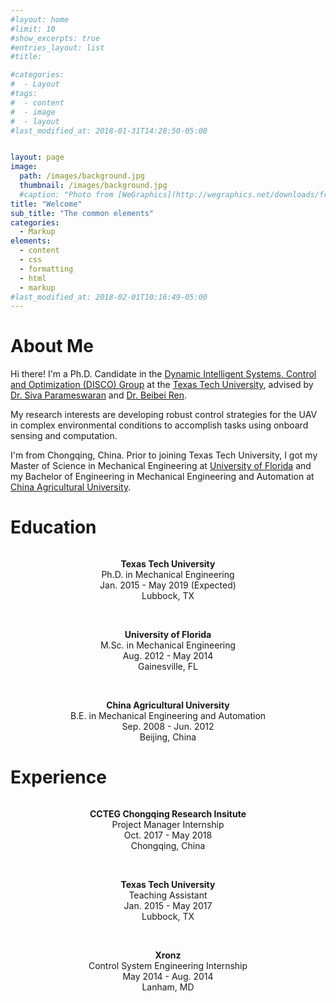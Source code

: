 ```yaml
---
#layout: home
#limit: 10
#show_excerpts: true
#entries_layout: list
#title:

#categories:
#  - Layout
#tags:
#  - content
#  - image
#  - layout
#last_modified_at: 2018-01-31T14:28:50-05:00


layout: page
image:
  path: /images/background.jpg
  thumbnail: /images/background.jpg
  #caption: "Photo from [WeGraphics](http://wegraphics.net/downloads/free-ultimate-blurred-background-pack/)"
title: "Welcome"
sub_title: "The common elements"
categories:
  - Markup
elements:
  - content
  - css
  - formatting
  - html
  - markup
#last_modified_at: 2018-02-01T10:16:49-05:00
---
```


# About Me

Hi there! I'm a Ph.D. Candidate in the <a href="http://www.myweb.ttu.edu/bren/" target="_blank"> Dynamic Intelligent Systems, Control and Optimization (DISCO) Group</a> at the <a href="http://www.ttu.edu/" target="_blank">Texas Tech University</a>, advised by <a href="https://www.depts.ttu.edu/me/faculty/siva_parameswaran/index.php" target="_blank">Dr. Siva Parameswaran</a> and <a href="https://www.depts.ttu.edu/me/faculty/beibei_ren/index.php" target="_blank">Dr. Beibei Ren</a>.

My research interests are developing robust control strategies for the UAV in complex environmental conditions to accomplish tasks using onboard sensing and computation.

I'm from Chongqing, China. Prior to joining Texas Tech University, I got my Master of Science in Mechanical Engineering at <a href="http://www.ufl.edu/" target="_blank">University of Florida</a> and my Bachelor of Engineering in Mechanical Engineering and Automation at <a href="http://www.cau.edu.cn/" target="_blank">China Agricultural University</a>.

# Education

<figure style="width: 150px" class="align-center">
  <img src="{{ '/images/ttu.png' | absolute_url }}" alt="">
  <figcaption></figcaption>
</figure>

<div style="text-align: center">
<b>Texas Tech University</b> <br />
Ph.D. in Mechanical Engineering<br />
Jan. 2015 - May 2019 (Expected)<br />
Lubbock, TX<br />
</div>

<br />
<figure style="width: 150px" class="align-center">
  <img src="{{ '/images/uf.svg' | absolute_url }}" alt="">
  <figcaption></figcaption>
</figure>

<div style="text-align: center">
<b>University of Florida</b> <br />
M.Sc. in Mechanical Engineering<br />
Aug. 2012 - May 2014<br />
Gainesville, FL<br />
</div>

<br />
<figure style="width: 150px" class="align-center">
  <img src="{{ '/images/cau.png' | absolute_url }}" alt="">
  <figcaption></figcaption>
</figure>
<div style="text-align: center">
<b>China Agricultural University</b> <br />
B.E. in Mechanical Engineering and Automation<br />
Sep. 2008 - Jun. 2012<br />
Beijing, China<br />
</div>

# Experience

<figure style="width: 150px" class="align-center">
  <img src="{{ '/images/ccteg.jpg' | absolute_url }}" alt="">
  <figcaption></figcaption>
</figure>

<div style="text-align: center">
<b>CCTEG Chongqing Research Insitute</b> <br />
Project Manager Internship<br />
Oct. 2017 - May 2018 <br />
Chongqing, China<br />
</div>

<br />
<figure style="width: 150px" class="align-center">
  <img src="{{ '/images/ttu.png' | absolute_url }}" alt="">
  <figcaption></figcaption>
</figure>

<div style="text-align: center">
<b>Texas Tech University</b> <br />
Teaching Assistant <br />
Jan. 2015 - May 2017 <br />
Lubbock, TX<br />
</div>

<br />
<figure style="width: 150px" class="align-center">
  <img src="{{ '/images/xronz.png' | absolute_url }}" alt="">
  <figcaption></figcaption>
</figure>

<div style="text-align: center">
<b>Xronz</b> <br />
Control System Engineering Internship<br />
May 2014 - Aug. 2014 <br />
Lanham, MD<br />
</div>
